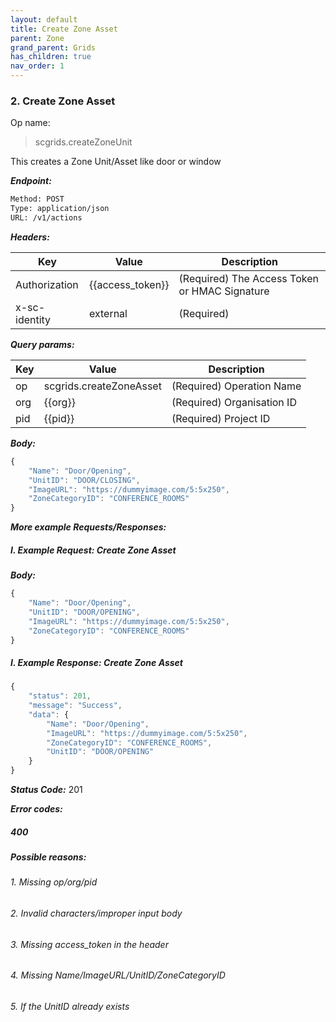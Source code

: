```yaml
---
layout: default
title: Create Zone Asset
parent: Zone
grand_parent: Grids
has_children: true
nav_order: 1
---
```



### 2. Create Zone Asset


Op name:

> scgrids.createZoneUnit

This creates a Zone Unit/Asset like door or window


***Endpoint:***

```bash
Method: POST
Type: application/json
URL: /v1/actions
```


***Headers:***

| Key | Value | Description |
| --- | ------|-------------|
| Authorization | {{access_token}} | (Required) The Access Token or HMAC Signature |
| x-sc-identity | external | (Required) |



***Query params:***

| Key | Value | Description |
| --- | ------|-------------|
| op | scgrids.createZoneAsset | (Required) Operation Name |
| org | {{org}} | (Required) Organisation ID |
| pid | {{pid}} | (Required) Project ID |



***Body:***

```js        
{
    "Name": "Door/Opening",
    "UnitID": "DOOR/CLOSING",
    "ImageURL": "https://dummyimage.com/5:5x250",
    "ZoneCategoryID": "CONFERENCE_ROOMS"
}
```



***More example Requests/Responses:***


##### I. Example Request: Create Zone Asset

***Body:***

```js        
{
    "Name": "Door/Opening",
    "UnitID": "DOOR/OPENING",
    "ImageURL": "https://dummyimage.com/5:5x250",
    "ZoneCategoryID": "CONFERENCE_ROOMS"
}
```

##### I. Example Response: Create Zone Asset
```js
{
    "status": 201,
    "message": "Success",
    "data": {
        "Name": "Door/Opening",
        "ImageURL": "https://dummyimage.com/5:5x250",
        "ZoneCategoryID": "CONFERENCE_ROOMS",
        "UnitID": "DOOR/OPENING"
    }
}
```


***Status Code:*** 201

***Error codes:***

##### 400

##### Possible reasons:

###### 1. Missing op/org/pid

###### 2. Invalid characters/improper input body

###### 3. Missing access_token in the header

###### 4. Missing Name/ImageURL/UnitID/ZoneCategoryID

###### 5. If the UnitID already exists

<br>